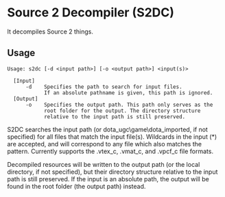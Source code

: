 # Source 2 Decompiler (S2DC)
It decompiles Source 2 things.
## Usage
    Usage: s2dc [-d <input path>] [-o <output path>] <input(s)>
    
      [Input]
          -d    Specifies the path to search for input files.
                If an absolute pathname is given, this path is ignored.
      [Output]
          -o    Specifies the output path. This path only serves as the
                root folder for the output. The directory structure
                relative to the input path is still preserved.
                
S2DC searches the input path (or dota_ugc\\game\\dota_imported, if not specified) for all files that match the input file(s). Wildcards in the input (*) are accepted, and will correspond to any file which also matches the pattern. Currently supports the .vtex_c, .vmat_c, and .vpcf_c file formats.


Decompiled resources will be written to the output path (or the local directory, if not specified), but their directory structure relative to the input path is still preserved. If the input is an absolute path, the output will be found in the root folder (the output path) instead.
